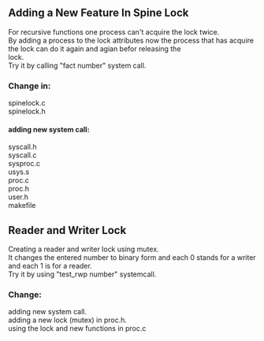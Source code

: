

## Adding a New Feature In Spine Lock
For recursive functions one process can't acquire the lock twice.\
By adding a process to the lock attributes now the process that has acquire the lock can do it again and agian befor releasing the   
lock.\
Try it by calling "fact number" system call.

  ### Change in:
  spinelock.c\
  spinelock.h
  #### adding new system call:
  syscall.h\
  syscall.c\
  sysproc.c\
  usys.s\
  proc.c\
  proc.h\
  user.h\
  makefile
  
 
## Reader and Writer Lock
Creating a reader and writer lock using mutex.\
It changes the entered number to binary form and each 0 stands for a writer and each 1 is for a reader.\
Try it by using "test_rwp number" systemcall.

  ### Change:
  adding new system call.\
  adding a new lock (mutex) in proc.h.\
  using the lock and new functions in proc.c
  

